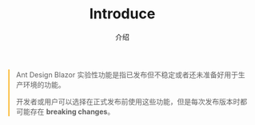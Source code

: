 ﻿---
category: Experimental
type: 文档
title: Introduce
subtitle: 介绍
cols: 1
cover: 
---

<blockquote style="border-color: #faad14;">
<p>Ant Design Blazor 实验性功能是指已发布但不稳定或者还未准备好用于生产环境的功能。</p>
<p>开发者或用户可以选择在正式发布前使用这些功能，但是每次发布版本时都可能存在 <strong>breaking changes</strong>。</p>
</blockquote>